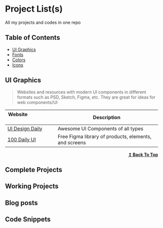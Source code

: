 # Project List(s)

<p>All my projects and codes in one repo</p>

## Table of Contents

- [UI Graphics](#ui-graphics)
- [Fonts](#fonts)
- [Colors](#colors)
- [Icons](#icons)


## UI Graphics

>Websites and resources with modern UI components in different formats such as PSD, Sketch, Figma, etc. They are great for ideas for web components/UI

| Website&nbsp; &nbsp; &nbsp; &nbsp; &nbsp; &nbsp; &nbsp; &nbsp; &nbsp; &nbsp; &nbsp; &nbsp; &nbsp; &nbsp; | Description                                                        |
| -------------------------------------------------------------------------------------------------------- | ------------------------------------------------------------------ |
| [UI Design Daily](https://uidesigndaily.com/)                                                            | Awesome UI Components of all types                                 |
| [100 Daily UI](https://100dailyui.webflow.io/)                                                           | Free Figma library of products, elements, and screens   

<div align="right">
    <b><a href="#table-of-contents">↥ Back To Top</a></b>
</div>


## Complete Projects

## Working Projects

## Blog posts

## Code Snippets
